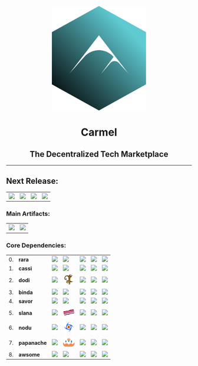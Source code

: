 <p align="center"> <img src="https://raw.githubusercontent.com/fluidtrends/carmel/master/logo.png" width="256px"> 
<h1 align="center"> Carmel </h1>
<h2 align="center"> The Decentralized Tech Marketplace </h2>
</p>

<hr/>

## Next Release:

|  |  |  |  |
| --- | --- | --- | --- |
| <a href="https://docs.google.com/spreadsheets/d/e/2PACX-1vTtLsIGbhpMYQ44M_1EjYoJNlRKREgx0Uu6f79K4zS-RIUlzf7gAccnAlgemvW7x6XxPzIZiGbqYf3f/pubhtml"> <img src="https://img.shields.io/badge/dynamic/json?color=green&label=release&query=name&url=https%3A%2F%2Fraw.githubusercontent.com%2Ffluidtrends%2Fcarmel%2Fmaster%2Ffluid%2Freleases%2Fnext%2Fstatus.json"/></a> | <a href="https://github.com/fluidtrends/carmel/actions?query=workflow%3Abuild"><img src="https://github.com/fluidtrends/carmel/workflows/build/badge.svg" /></a> | <a href="https://codeclimate.com/github/fluidtrends/carmel/maintainability"><img src="https://api.codeclimate.com/v1/badges/c289d31bf409b4eecb1f/maintainability" /></a> | <a href="https://codeclimate.com/github/fluidtrends/carmel/test_coverage"><img src="https://api.codeclimate.com/v1/badges/c289d31bf409b4eecb1f/test_coverage" /></a> |

### Main Artifacts:

|  |  |
| --- | --- |
| <a href="https://www.npmjs.com/package/@carmel/cli"><img src="https://img.shields.io/npm/v/@carmel/cli?label=%40carmel%2Fcli"/></a> | <a href="https://www.npmjs.com/package/@carmel/sdk"><img src="https://img.shields.io/npm/v/@carmel/sdk?label=%40carmel%2Fsdk"/></a> | 

### Core Dependencies:

|  |  |  |  |  |  |  |
| --- | --- | --- | --- | --- | --- | --- |
| 0. | **rara** | <a href="https://github.com/fluidtrends/rara/actions?query=workflow%3Abuild"><img src="https://github.com/fluidtrends/rara/workflows/build/badge.svg" /></a> | <img src="https://raw.githubusercontent.com/fluidtrends/rara/master/logo.png" width="32px"> | <a href="https://www.npmjs.com/package/rara"><img src="https://img.shields.io/npm/v/rara?label=rara"/></a> | <a href="https://codeclimate.com/github/fluidtrends/rara/maintainability"><img src="https://api.codeclimate.com/v1/badges/e22794e01b98efc81b34/maintainability" /></a> | <a href="https://codeclimate.com/github/fluidtrends/rara/test_coverage"><img src="https://api.codeclimate.com/v1/badges/e22794e01b98efc81b34/test_coverage" /></a> |
| 1. | **cassi** | <a href="https://github.com/fluidtrends/cassi/actions?query=workflow%3Abuild"><img src="https://github.com/fluidtrends/cassi/workflows/build/badge.svg" /></a>| <img src="https://raw.githubusercontent.com/fluidtrends/cassi/master/logo.png" width="32px"> | <a href="https://www.npmjs.com/package/cassi"><img src="https://img.shields.io/npm/v/cassi?label=cassi"/></a> | <a href="https://codeclimate.com/github/fluidtrends/cassi/maintainability"><img src="https://api.codeclimate.com/v1/badges/f472b929f316ff5f2d76/maintainability" /></a> | <a href="https://codeclimate.com/github/fluidtrends/cassi/test_coverage"><img src="https://api.codeclimate.com/v1/badges/f472b929f316ff5f2d76/test_coverage" /></a> |
|  2. | **dodi** | <a href="https://github.com/fluidtrends/dodi/actions?query=workflow%3Abuild"><img src="https://github.com/fluidtrends/dodi/workflows/build/badge.svg" /></a>| <img src="https://raw.githubusercontent.com/fluidtrends/dodi/master/logo.png" width="32px"> | <a href="https://www.npmjs.com/package/dodi"><img src="https://img.shields.io/npm/v/dodi?label=dodi"/></a> | <a href="https://codeclimate.com/github/fluidtrends/dodi/maintainability"><img src="https://api.codeclimate.com/v1/badges/fff0d5acc2bfd7a08ea1/maintainability" /></a> | <a href="https://codeclimate.com/github/fluidtrends/dodi/test_coverage"><img src="https://api.codeclimate.com/v1/badges/fff0d5acc2bfd7a08ea1/test_coverage" /></a> |
|  3. | **binda** | <a href="https://github.com/fluidtrends/binda/actions?query=workflow%3Abuild"><img src="https://github.com/fluidtrends/binda/workflows/build/badge.svg" /></a> | <img src="https://raw.githubusercontent.com/fluidtrends/binda/master/logo.png" width="32px"> | <a href="https://www.npmjs.com/package/binda"><img src="https://img.shields.io/npm/v/binda?label=binda"/></a> | <a href="https://codeclimate.com/github/fluidtrends/binda/maintainability"><img src="https://api.codeclimate.com/v1/badges/fb6b55909e865447d56c/maintainability" /></a> | <a href="https://codeclimate.com/github/fluidtrends/binda/test_coverage"><img src="https://api.codeclimate.com/v1/badges/fb6b55909e865447d56c/test_coverage" /></a>|
|  4. | **savor**  | <a href="https://github.com/fluidtrends/savor/actions?query=workflow%3Abuild"><img src="https://github.com/fluidtrends/savor/workflows/build/badge.svg" /></a> | <img src="https://raw.githubusercontent.com/fluidtrends/savor/master/logo.png" width="32px"> | <a href="https://www.npmjs.com/package/savor"><img src="https://img.shields.io/npm/v/savor?label=savor"/></a> | <a href="https://codeclimate.com/github/fluidtrends/savor/maintainability"><img src="https://api.codeclimate.com/v1/badges/57832a98fa77c6512a4c/maintainability" /></a> | <a href="https://codeclimate.com/github/fluidtrends/savor/test_coverage"><img src="https://api.codeclimate.com/v1/badges/57832a98fa77c6512a4c/test_coverage" /></a> |
|  5. | **slana** | <a href="https://github.com/fluidtrends/slana/actions?query=workflow%3Abuild"><img src="https://github.com/fluidtrends/slana/workflows/build/badge.svg" /></a>  |<img src="https://raw.githubusercontent.com/fluidtrends/slana/master/logo.png" width="32px">  | <a href="https://www.npmjs.com/package/slana"><img src="https://img.shields.io/npm/v/slana?label=slana"/></a> | <a href="https://codeclimate.com/github/fluidtrends/slana/maintainability"><img src="https://api.codeclimate.com/v1/badges/e31eba1090ad1c55c88c/maintainability" /></a> | <a href="https://codeclimate.com/github/fluidtrends/slana/test_coverage"><img src="https://api.codeclimate.com/v1/badges/e31eba1090ad1c55c88c/test_coverage" /></a> |
|  6. | **nodu** | <a href="https://github.com/fluidtrends/nodu/actions?query=workflow%3Abuild"><img src="https://github.com/fluidtrends/nodu/workflows/build/badge.svg" /></a>  |<img src="https://raw.githubusercontent.com/fluidtrends/nodu/master/logo.png" width="32px">  | <a href="https://www.npmjs.com/package/nodu"><img src="https://img.shields.io/npm/v/nodu?label=slana"/></a> | <a href="https://codeclimate.com/github/fluidtrends/nodu/maintainability"><img src="https://api.codeclimate.com/v1/badges/078ad9e4eecafec6ebe1/maintainability" /></a> | <a href="https://codeclimate.com/github/fluidtrends/nodu/test_coverage"><img src="https://api.codeclimate.com/v1/badges/078ad9e4eecafec6ebe1/test_coverage" /></a>|
|  7. | **papanache** | <a href="https://github.com/fluidtrends/papanache/actions?query=workflow%3Abuild"><img src="https://github.com/fluidtrends/papanache/workflows/build/badge.svg" /></a>  |<img src="https://raw.githubusercontent.com/fluidtrends/papanache/master/logo.png" width="32px">  | <a href="https://www.npmjs.com/package/papanache"><img src="https://img.shields.io/npm/v/papanache?label=slana"/></a> | <a href="https://codeclimate.com/github/fluidtrends/papanache/maintainability"><img src="https://api.codeclimate.com/v1/badges/fe2c0e80d11ac003c35d/maintainability" /> </a> | <a href="https://codeclimate.com/github/fluidtrends/papanache/test_coverage"><img src="https://api.codeclimate.com/v1/badges/fe2c0e80d11ac003c35d/test_coverage" /></a>|
|  8. | **awsome** | <a href="https://github.com/fluidtrends/awsome/actions?query=workflow%3Abuild"><img src="https://github.com/fluidtrends/awsome/workflows/build/badge.svg" /></a>  |<img src="https://raw.githubusercontent.com/fluidtrends/awsome/master/logo.png" width="32px">  | <a href="https://www.npmjs.com/package/awsome"><img src="https://img.shields.io/npm/v/awsome?label=awsome"/></a> | <a href="https://codeclimate.com/github/fluidtrends/awsome/maintainability"><img src="https://api.codeclimate.com/v1/badges/bcf4dae241b12298574c/maintainability"></a> | <a href="https://codeclimate.com/github/fluidtrends/awsome/test_coverage"><img src="https://api.codeclimate.com/v1/badges/bcf4dae241b12298574c/test_coverage"></a> |
